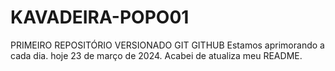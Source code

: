 # KAVADEIRA-POPO01
 PRIMEIRO REPOSITÓRIO VERSIONADO GIT GITHUB
 Estamos aprimorando a cada dia.
 hoje 23 de março de 2024.
 Acabei de atualiza meu README.
